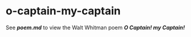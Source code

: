 # o-captain-my-captain
See **_poem.md_** to view the Walt Whitman poem **_O Captain! my Captain!_**

